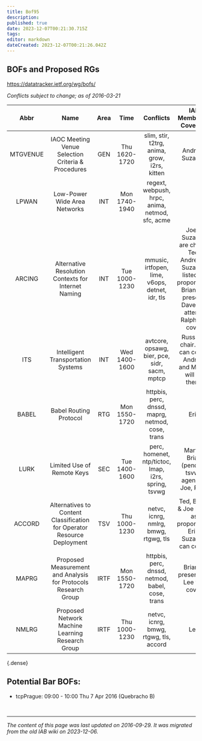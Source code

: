 ```yaml
---
title: Bof95
description: 
published: true
date: 2023-12-07T00:21:30.715Z
tags: 
editor: markdown
dateCreated: 2023-12-07T00:21:26.042Z
---
```


## BOFs and Proposed RGs
https://datatracker.ietf.org/wg/bofs/

*Conflicts subject to change; as of 2016-03-21*

| **Abbr** |                                 **Name**                                | **Area** |    **Time**   |                     **Conflicts**                    |                                                  **IAB Member(s) Covering**                                                  |          **IAB Shepherd**          |
|:--------:|:-----------------------------------------------------------------------:|:--------:|:-------------:|:----------------------------------------------------:|:----------------------------------------------------------------------------------------------------------------------------:|:----------------------------------:|
| MTGVENUE | IAOC Meeting Venue Selection Criteria & Procedures                      | GEN      | Thu 1620-1720 | slim, stir, t2trg, anima, grow, i2rs, kitten         | Andrew, Suzanne                                                                                                              | .                                  |
| LPWAN    | Low-Power Wide Area Networks                                            | INT      | Mon 1740-1940 | regext, webpush, hrpc, anima, netmod, sfc, acme      |                                                                                                                              | Erik (requested by Brian Haberman) |
| ARCING   | Alternative Resolution Contexts for Internet Naming                     | INT      | Tue 1000-1230 | mmusic, irtfopen, lime, v6ops, detnet, idr, tls      | Joe & Suzanne are chairs; Ted, Andrew & Suzanne listed as proponents; Brian will present. Dave will attend. Ralph will cover | .                                  |
| ITS      | Intelligent Transportation Systems                                      | INT      | Wed 1400-1600 | avtcore, opsawg, bier, pce, sidr, sacm, mptcp        | Russ is a chair. Erik can cover. Andrew and Martin will be there.                                                            | .                                  |
| BABEL    | Babel Routing Protocol                                                  | RTG      | Mon 1550-1720 | httpbis, perc, dnssd, maprg, netmod, cose, trans     | Erik                                                                                                                         | .                                  |
| LURK     | Limited Use of Remote Keys                                              | SEC      | Tue 1400-1600 | perc, homenet, ntp/tictoc, lmap, i2rs, spring, tsvwg | Martin, Brian (pending tsvwg agenda), Joe, Russ                                                                              | .                                  |
| ACCORD   | Alternatives to Content Classification for Operator Resource Deployment | TSV      | Thu 1000-1230 | netvc, icnrg, nmlrg, bmwg, rtgwg, tls                | Ted, Brian, & Joe listed as proponents. Erik, Suzanne can cover.                                                             | .                                  |
| MAPRG    | Proposed Measurement and Analysis for Protocols Research Group          | IRTF     | Mon 1550-1720 | httpbis, perc, dnssd, netmod, babel, cose, trans     | Brian is presenting. Lee will cover                                                                                          | .                                  |
| NMLRG    | Proposed Network Machine Learning Research Group                        | IRTF     | Thu 1000-1230 | netvc, icnrg, bmwg, rtgwg, tls, accord               | Lee                                                                                                                          | .                                  |
{.dense}

## Potential Bar BOFs:
- tcpPrague: 09:00 - 10:00 Thu 7 Apr 2016 (Quebracho B)

&nbsp;
&nbsp;

---

*The content of this page was last updated on 2016-09-29. It was migrated from the old IAB wiki on 2023-12-06.*